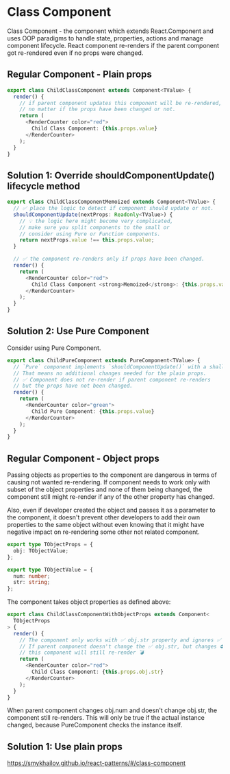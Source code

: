 # Class Component

Class Component - the component which extends React.Component and uses OOP paradigms to handle state, properties, actions and manage component lifecycle. React component re-renders if the parent component got re-rendered even if no props were changed.

## Regular Component - Plain props

```ts
export class ChildClassComponent extends Component<TValue> {
  render() {
    // if parent component updates this component will be re-rendered,
    // no matter if the props have been changed or not.
    return (
      <RenderCounter color="red">
        Child Class Component: {this.props.value}
      </RenderCounter>
    );
  }
}
```

## Solution 1: Override shouldComponentUpdate() lifecycle method

```ts
export class ChildClassComponentMemoized extends Component<TValue> {
  // ✅ place the logic to detect if component should update or not.
  shouldComponentUpdate(nextProps: Readonly<TValue>) {
    // 💡 the logic here might become very complicated,
    // make sure you split components to the small or
    // consider using Pure or Function components.
    return nextProps.value !== this.props.value;
  }

  // ✅ the component re-renders only if props have been changed.
  render() {
    return (
      <RenderCounter color="red">
        Child Class Component <strong>Memoized</strong>: {this.props.value}
      </RenderCounter>
    );
  }
}
```

## Solution 2: Use Pure Component

Consider using Pure Component.

```ts
export class ChildPureComponent extends PureComponent<TValue> {
  // `Pure` component implements `shouldComponentUpdate()` with a shallow prop and state comparison.
  // That means no additional changes needed for the plain props.
  // ✅ Component does not re-render if parent component re-renders
  // but the props have not been changed.
  render() {
    return (
      <RenderCounter color="green">
        Child Pure Component: {this.props.value}
      </RenderCounter>
    );
  }
}
```

## Regular Component - Object props

Passing objects as properties to the component are dangerous in terms of causing not wanted re-rendering. If component needs to work only with subset of the object properties and none of them being changed, the component still might re-render if any of the other property has changed.

Also, even if developer created the object and passes it as a parameter to the component, it doesn't prevent other developers to add their own properties to the same object without even knowing that it might have negative impact on re-rendering some other not related component.

```ts
export type TObjectProps = {
  obj: TObjectValue;
};

export type TObjectValue = {
  num: number;
  str: string;
};
```

The component takes object properties as defined above:

```ts
export class ChildClassComponentWithObjectProps extends Component<
  TObjectProps
> {
  render() {
    // The component only works with ✅ obj.str property and ignores ✅ obj.num
    // If parent component doesn't change the ✅ obj.str, but changes ⛔ obj.num
    // this component will still re-render 💣
    return (
      <RenderCounter color="red">
        Child Class Component: {this.props.obj.str}
      </RenderCounter>
    );
  }
}
```

When parent component changes obj.num and doesn't change obj.str, the component still re-renders. This will only be true if the actual instance changed, because PureComponent checks the instance itself.

## Solution 1: Use plain props

https://smykhailov.github.io/react-patterns/#/class-component
